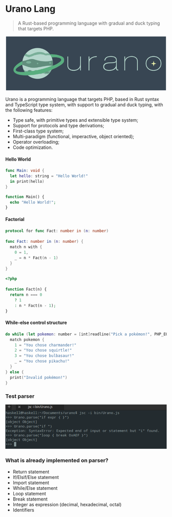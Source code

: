 # Urano Lang

> A Rust-based programming language with gradual and duck typing that targets PHP.

![Urano](./resource/logo.png)

Urano is a programming language that targets PHP, based in Rust syntax and TypeScript type system, with support
to gradual and duck typing, with the following features:

- Type safe, with primitive types and extensible type system;
- Support for protocols and type derivations;
- First-class type system;
- Multi-paradigm (functional, imperactive, object oriented);
- Operator overloading;
- Code optimization.

#### Hello World

```swift
func Main: void {
  let hello: string = "Hello World!"
  in print(hello)
}
```

```php
function Main() {
  echo "Hello World!";
}
```

#### Factorial

```swift
protocol for func Fact: number in (n: number)

func Fact: number in (n: number) {
  match n with {
    0 = 1,
    _ = n * Fact(n - 1)
  }
}
```

```php
<?php

function Fact(n) {
  return n === 0
    ? 1
    : n * Fact(n - 1);
}
```

#### While-else control structure

```swift
do while (let pokemon: number = [int]readline("Pick a pokémon!", PHP_EOL)) < 4 {
  match pokemon {
    1 = "You chose charmander!"
    2 = "You chose squirtle!"
    3 = "You chose bulbasaur!"
    _ = "You chose pikachu!"
  }
} else {
  print("Invalid pokémon!")
}
```

### Test parser

![Test parser](resource/test_parser.png)


### What is already implemented on parser?

- Return statement
- If/Elsif/Else statement
- Import statement
- While/Else statement
- Loop statement
- Break statement
- Integer as expression (decimal, hexadecimal, octal)
- Identifiers
